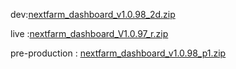 dev:[nextfarm_dashboard_v1.0.98_2d.zip](https://github.com/user-attachments/files/18573404/nextfarm_dashboard_v1.0.98_2d.zip)



live :[nextfarm_dashboard_V1.0.97_r.zip](https://github.com/user-attachments/files/18558802/nextfarm_dashboard_V1.0.97_r.zip)



pre-production : [nextfarm_dashboard_v1.0.98_p1.zip](https://github.com/user-attachments/files/18574123/nextfarm_dashboard_v1.0.98_p1.zip)
